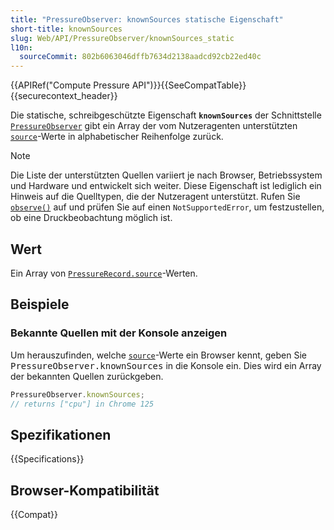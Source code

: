 ```yaml
---
title: "PressureObserver: knownSources statische Eigenschaft"
short-title: knownSources
slug: Web/API/PressureObserver/knownSources_static
l10n:
  sourceCommit: 802b6063046dffb7634d2138aadcd92cb22ed40c
---
```


{{APIRef("Compute Pressure API")}}{{SeeCompatTable}}{{securecontext_header}}

Die statische, schreibgeschützte Eigenschaft **`knownSources`** der Schnittstelle [`PressureObserver`](/de/docs/Web/API/PressureObserver) gibt ein Array der vom Nutzeragenten unterstützten [`source`](/de/docs/Web/API/PressureRecord/source)-Werte in alphabetischer Reihenfolge zurück.

> [!NOTE]
> Die Liste der unterstützten Quellen variiert je nach Browser, Betriebssystem und Hardware und entwickelt sich weiter. Diese Eigenschaft ist lediglich ein Hinweis auf die Quelltypen, die der Nutzeragent unterstützt. Rufen Sie [`observe()`](/de/docs/Web/API/PressureObserver/observe) auf und prüfen Sie auf einen `NotSupportedError`, um festzustellen, ob eine Druckbeobachtung möglich ist.

## Wert

Ein Array von [`PressureRecord.source`](/de/docs/Web/API/PressureRecord/source)-Werten.

## Beispiele

### Bekannte Quellen mit der Konsole anzeigen

Um herauszufinden, welche [`source`](/de/docs/Web/API/PressureRecord/source)-Werte ein Browser kennt, geben Sie <kbd>PressureObserver.knownSources</kbd> in die Konsole ein. Dies wird ein Array der bekannten Quellen zurückgeben.

```js
PressureObserver.knownSources;
// returns ["cpu"] in Chrome 125
```

## Spezifikationen

{{Specifications}}

## Browser-Kompatibilität

{{Compat}}
